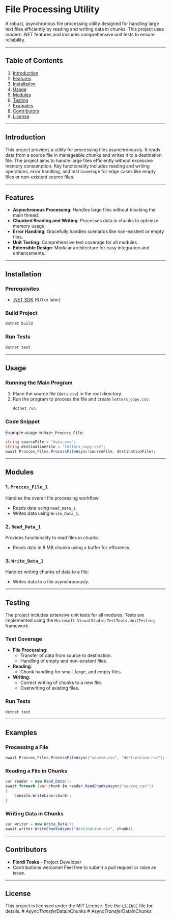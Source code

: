 
# File Processing Utility

A robust, asynchronous file processing utility designed for handling large text files efficiently by reading and writing data in chunks. This project uses modern .NET features and includes comprehensive unit tests to ensure reliability.

---

## Table of Contents

1. [Introduction](#introduction)
2. [Features](#features)
3. [Installation](#installation)
4. [Usage](#usage)
5. [Modules](#modules)
6. [Testing](#testing)
7. [Examples](#examples)
8. [Contributors](#contributors)
9. [License](#license)

---

## Introduction

This project provides a utility for processing files asynchronously. It reads data from a source file in manageable chunks and writes it to a destination file. The project aims to handle large files efficiently without excessive memory consumption. Key functionality includes reading and writing operations, error handling, and test coverage for edge cases like empty files or non-existent source files.

---

## Features

- **Asynchronous Processing**: Handles large files without blocking the main thread.
- **Chunked Reading and Writing**: Processes data in chunks to optimize memory usage.
- **Error Handling**: Gracefully handles scenarios like non-existent or empty files.
- **Unit Testing**: Comprehensive test coverage for all modules.
- **Extensible Design**: Modular architecture for easy integration and enhancements.

---

## Installation

### Prerequisites
- [.NET SDK](https://dotnet.microsoft.com/download) (6.0 or later)

### Build Project
```bash
dotnet build
```

### Run Tests
```bash
dotnet test
```

---

## Usage

### Running the Main Program
1. Place the source file (`data.csv`) in the root directory.
2. Run the program to process the file and create `letters_copy.csv`:
   ```bash
   dotnet run
   ```

### Code Snippet
Example usage in `Main_Procces_File`:
```csharp
string sourceFile = "data.csv";
string destinationFile = "letters_copy.csv";
await Procces_Files.ProcessFileAsync(sourceFile, destinationFile);
```

---

## Modules

### 1. `Procces_File_1`
Handles the overall file processing workflow:
- Reads data using `Read_Data_1`.
- Writes data using `Write_Data_1`.

### 2. `Read_Data_1`
Provides functionality to read files in chunks:
- Reads data in 8 MB chunks using a buffer for efficiency.

### 3. `Write_Data_1`
Handles writing chunks of data to a file:
- Writes data to a file asynchronously.

---

## Testing

The project includes extensive unit tests for all modules. Tests are implemented using the `Microsoft.VisualStudio.TestTools.UnitTesting` framework.

### Test Coverage
- **File Processing**:
  - Transfer of data from source to destination.
  - Handling of empty and non-existent files.
- **Reading**:
  - Chunk handling for small, large, and empty files.
- **Writing**:
  - Correct writing of chunks to a new file.
  - Overwriting of existing files.

### Run Tests
```bash
dotnet test
```

---

## Examples

### Processing a File
```csharp
await Procces_Files.ProcessFileAsync("source.csv", "destination.csv");
```

### Reading a File in Chunks
```csharp
var reader = new Read_Data();
await foreach (var chunk in reader.ReadChunksAsync("source.csv"))
{
    Console.WriteLine(chunk);
}
```

### Writing Data in Chunks
```csharp
var writer = new Write_Data();
await writer.WriteChunksAsync("destination.csv", chunks);
```

---

## Contributors

- **Fiordi Toska** - Project Developer
- Contributions welcome! Feel free to submit a pull request or raise an issue.

---

## License

This project is licensed under the MIT License. See the `LICENSE` file for details.
#   A s y n c _ T r a n s f e r _ D a t a _ i n _ C h u n k s  
 #   A s y n c _ T r a n s f e r _ D a t a _ i n _ C h u n k s  
 